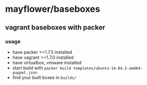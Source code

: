 # mayflower/baseboxes

## vagrant baseboxes with packer

### usage

* have packer >=1.7.5 installed
* have vagrant >=1.7.0 installed
* have virtualbox, vmware installed
* start build with `packer build templates/ubuntu-14.04.2-amd64-puppet.json`
* find your built boxes in `builds/`
